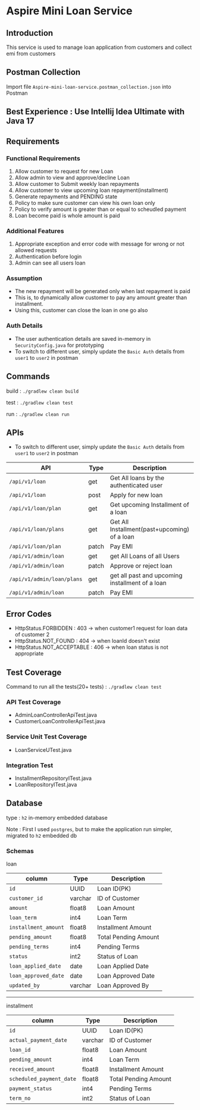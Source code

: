 # Aspire Mini Loan Service

## Introduction
This service is used to manage loan application from customers and collect emi from customers

## Postman Collection
Import file `Aspire-mini-loan-service.postman_collection.json` into Postman

## Best Experience : Use Intellij Idea Ultimate with Java 17

## Requirements 

### Functional Requirements
1. Allow customer to request for new Loan 
2. Allow admin to view and approve/decline Loan 
3. Allow customer to Submit weekly loan repayments 
4. Allow customer to view upcoming loan repayment(installment)
4. Generate repayments and PENDING state
5. Policy to make sure customer can view his own loan only
6. Policy to verify amount is greater than or equal to scheudled payment
7. Loan become paid is whole amount is paid

### Additional Features
1. Appropriate exception and error code with message for wrong or not allowed requests
2. Authentication before login
3. Admin can see all users loan



### Assumption
* The new repayment will be generated only when last repayment is paid
* This is, to dynamically allow customer to pay any amount greater than installment.
* Using this, customer can close the loan in one go also


### Auth Details
* The user authentication details are saved in-memory in `SecurityConfig.java` for prototyping
* To switch to different user, simply update the `Basic Auth` details from `user1` to `user2` in postman

## Commands

build : `./gradlew clean build`

test : `./gradlew clean test`

run : `./gradlew clean run`


## APIs
* To switch to different user, simply update the `Basic Auth` details from `user1` to `user2` in postman

| API                        | Type  | Description                                     | Auth User |
|----------------------------|-------|-------------------------------------------------|-----------|
| `/api/v1/loan`             | get   | Get All loans by the authenticated user         | Customer  |
| `/api/v1/loan`             | post  | Apply for new loan                              | Customer  |
| `/api/v1/loan/plan`        | get   | Get upcoming Installment of a loan              | Customer  |
| `/api/v1/loan/plans`       | get   | Get All Installment(past+upcoming) of a loan    | CUSTOMER  |
| `/api/v1/loan/plan`        | patch | Pay EMI                                         | CUSTOMER  |
| `/api/v1/admin/loan`       | get   | get All Loans of all Users                      | ADMIN     |
| `/api/v1/admin/loan`       | patch | Approve or reject loan                          | ADMIN     |
| `/api/v1/admin/loan/plans` | get   | get all past and upcoming installment of a loan | ADMIN     |
| `/api/v1/admin/loan`       | patch | Pay EMI                                         | ADMIN     |

## Error Codes
* HttpStatus.FORBIDDEN : 403 -> when customer1 request for loan data of customer 2
* HttpStatus.NOT_FOUND : 404 -> when loanId doesn't exist
* HttpStatus.NOT_ACCEPTABLE : 406 -> when loan status is not appropriate

## Test Coverage
Command to run all the tests(20+ tests) : `./gradlew clean test`

### API Test Coverage
* AdminLoanControllerApiTest.java
* CustomerLoanControllerApiTest.java

### Service Unit Test Coverage
* LoanServiceUTest.java

### Integration Test
* InstallmentRepositoryITest.java
* LoanRepositoryITest.java

## Database
type : `h2` in-memory embedded database

Note : First I used `postgres`, but to make the application run simpler, migrated to `h2` embedded db

### Schemas

loan

| column               | Type    | Description          |  
|----------------------|---------|----------------------|
| `id`                 | UUID    | Loan ID(PK)          |
| `customer_id`        | varchar | ID of Customer       | 
| `amount`             | float8  | Loan Amount          |
| `loan_term`          | int4    | Loan Term            | 
| `installment_amount` | float8  | Installment Amount   | 
| `pending_amount`     | float8  | Total Pending Amount | 
| `pending_terms`      | int4    | Pending Terms        | 
| `status`             | int2    | Status of Loan       | 
| `loan_applied_date`  | date    | Loan Applied Date    | 
| `loan_approved_date` | date    | Loan Approved Date   | 
| `updated_by`         | varchar | Loan Approved By     | 
---------------

installment


| column                   | Type    | Description          |
|--------------------------|---------|----------------------|
| `id`                     | UUID    | Loan ID(PK)          |
| `actual_payment_date`    | varchar | ID of Customer       | 
| `loan_id`                | float8  | Loan Amount          | 
| `pending_amount`         | int4    | Loan Term            |
| `received_amount`        | float8  | Installment Amount   | 
| `scheduled_payment_date` | float8  | Total Pending Amount | 
| `payment_status`         | int4    | Pending Terms        | 
| `term_no`                | int2    | Status of Loan       | 




